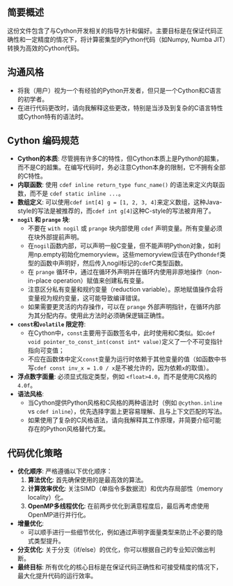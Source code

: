 ## 简要概述
这份文件包含了与Cython开发相关的指导方针和偏好。主要目标是在保证代码正确性和一定精度的情况下，将计算密集型的Python代码（如Numpy, Numba JIT）转换为高效的Cython代码。

## 沟通风格
-   将我（用户）视为一个有经验的Python开发者，但只是一个Cython和C语言的初学者。
-   在进行代码更改时，请向我解释这些更改，特别是当涉及到复杂的C语言特性或Cython特有的语法时。

## Cython 编码规范
-   **Cython的本质**: 尽管拥有许多C的特性，但Cython本质上是Python的超集，而不是C的超集。在编写代码时，务必注意Cython本身的限制，它不拥有全部的C特性。
-   **内联函数**: 使用 `cdef inline return_type func_name()` 的语法来定义内联函数，而不是 `cdef static inline ...`。
-   **数组定义**: 可以使用`cdef int[4] g = [1, 2, 3, 4]`来定义数组，这种Java-style的写法是被推荐的，而`cdef int g[4]`这种C-style的写法被弃用了。
-   **`nogil` 和 `prange` 块**:
    -   不要在 `with nogil` 或 `prange` 块内部使用 `cdef` 声明变量。所有变量必须在块外部提前声明。
    -   在`nogil`函数内部，可以声明一般C变量，但不能声明Python对象，如利用np.empty初始化memoryview。这些memoryview应该在Python`def`类型的函数中声明好，然后传入nogil标记的`cdef`C类型函数。
    -   在 `prange` 循环中，通过在循环外声明并在循环内使用非原地操作（non-in-place operation）赋值来创建私有变量。
    -   注意区分私有变量和规约变量（reduction variable）。原地赋值操作会将变量视为规约变量，这可能导致编译错误。
    -   如果需要更灵活的内存操作，可以在 `prange` 外部声明指针，在循环内部为其分配内存。使用此方法时必须确保逻辑正确性。
-   **`const`和`volatile` 限定符**: 
    -   在Cython中，`const`主要用于函数签名中，此时使用和C类似。如`cdef void pointer_to_const_int(const int* value)`定义了一个不可变指针指向可变值；
    -   不应在函数体中定义`const`变量为运行时依赖于其他变量的值（如函数中书写`cdef const inv_x = 1.0 / x`是不被允许的，因为依赖`x`的取值）。
-   **浮点数字面量**: 必须显式指定类型，例如 `<float>4.0`，而不是使用C风格的 `4.0f`。
-   **语法风格**:
    -   当Cython提供Python风格和C风格的两种语法时（例如 `@cython.inline` vs `cdef inline`），优先选择字面上更容易理解、且与上下文匹配的写法。
    -   如果使用了复杂的C风格语法，请向我解释其工作原理，并简要介绍可能存在的Python风格替代方案。

## 代码优化策略
-   **优化顺序**: 严格遵循以下优化顺序：
    1.  **算法优化**: 首先确保使用的是最高效的算法。
    2.  **计算效率优化**: 关注SIMD（单指令多数据流）和优内存局部性（memory locality）化。
    3.  **OpenMP多线程优化**: 在前两步优化到满意程度后，最后再考虑使用OpenMP进行并行化。
-   **增量优化**:
    -   可以顺手进行一些细节优化，例如通过声明字面量类型来防止不必要的隐式类型提升。
-   **分支优化**: 关于分支（if/else）的优化，你可以根据自己的专业知识做出判断。
-   **最终目标**: 所有优化的核心目标是在保证代码正确性和可接受精度的情况下，最大化提升代码的运行效率。
